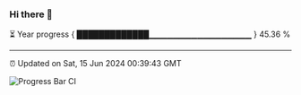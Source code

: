 ### Hi there 👋

⏳ Year progress { █████████████▁▁▁▁▁▁▁▁▁▁▁▁▁▁▁▁▁ } 45.36 %

---

⏰ Updated on Sat, 15 Jun 2024 00:39:43 GMT

![Progress Bar CI](https://github.com/Shyam-Makwana/GitHub-Actions-Demo/workflows/Progress%20Bar%20CI/badge.svg)
